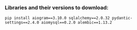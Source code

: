 ### Libraries and their versions to download:

`pip install aiogram==3.10.0 sqlalchemy==2.0.32 pydantic-settings==2.4.0 aiomysql==0.2.0 alembic==1.13.2`
